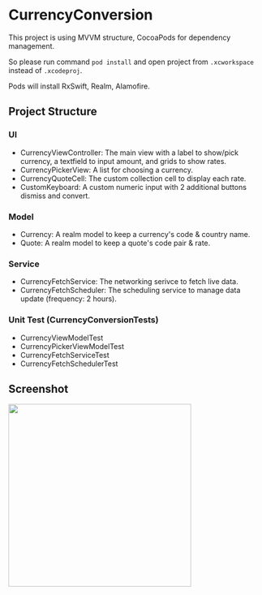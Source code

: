 # CurrencyConversion

This project is using MVVM structure, CocoaPods for dependency management.

So please run command `pod install` and open project from `.xcworkspace` instead of `.xcodeproj`.

Pods will install RxSwift, Realm, Alamofire.

## Project Structure

### UI

- CurrencyViewController: The main view with a label to show/pick currency, a textfield to input amount, and grids to show rates. 
- CurrencyPickerView: A list for choosing a currency.
- CurrencyQuoteCell: The custom collection cell to display each rate.
- CustomKeyboard: A custom numeric input with 2 additional buttons dismiss and convert.

### Model

- Currency: A realm model to keep a currency's code & country name.
- Quote: A realm model to keep a quote's code pair & rate.

### Service

- CurrencyFetchService: The networking serivce to fetch live data.
- CurrencyFetchScheduler: The scheduling service to manage data update (frequency: 2 hours).

### Unit Test (CurrencyConversionTests)

- CurrencyViewModelTest
- CurrencyPickerViewModelTest
- CurrencyFetchServiceTest
- CurrencyFetchSchedulerTest

## Screenshot

<img src="https://user-images.githubusercontent.com/2072087/105940707-dd5aac00-6096-11eb-9b74-38b4289ec847.png" width="360">
